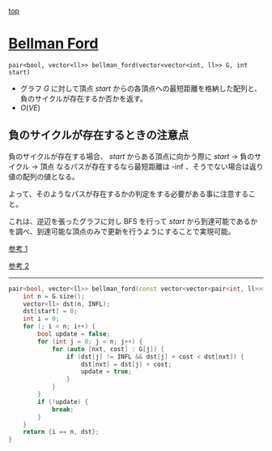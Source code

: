 [top](../../README.md)

# [Bellman Ford](./bf.cpp)

`pair<bool, vector<ll>> bellman_ford(vector<vector<int, ll>> G, int start)`
- グラフ $G$ に対して頂点 $start$ からの各頂点への最短距離を格納した配列と、負のサイクルが存在するか否かを返す。
- $O(VE)$

## 負のサイクルが存在するときの注意点

負のサイクルが存在する場合、 $start$ からある頂点に向かう際に $start$ -> 負のサイクル -> 頂点 なるパスが存在するなら最短距離は -inf 、そうでない場合は返り値の配列の値となる。

よって、そのようなパスが存在するかの判定をする必要がある事に注意すること。

これは、逆辺を張ったグラフに対し BFS を行って $start$ から到達可能であるかを調べ、到達可能な頂点のみで更新を行うようにすることで実現可能。

[参考 1](https://yukicoder.me/submissions/967952)

[参考 2](https://mhrb-minase.hatenablog.com/entry/2019/08/20/003915)

---

```cpp
pair<bool, vector<ll>> bellman_ford(const vector<vector<pair<int, ll>>> &G, int start) {
    int n = G.size();
    vector<ll> dst(n, INFL);
    dst[start] = 0;
    int i = 0;
    for (; i < n; i++) {
        bool update = false;
        for (int j = 0; j < n; j++) {
            for (auto [nxt, cost] : G[j]) {
                if (dst[j] != INFL && dst[j] + cost < dst[nxt]) {
                    dst[nxt] = dst[j] + cost;
                    update = true;
                }
            }
        }
        if (!update) {
            break;
        }
    }
    return {i == n, dst};
}
```